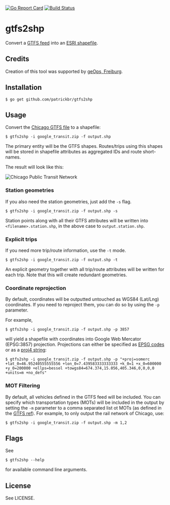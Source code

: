 [![Go Report Card](https://goreportcard.com/badge/github.com/patrickbr/gtfs2shp)](https://goreportcard.com/report/github.com/patrickbr/gtfs2shp) [![Build Status](https://travis-ci.org/patrickbr/gtfs2shp.svg?branch=master)](https://travis-ci.org/patrickbr/gtfs2shp)

# gtfs2shp

Convert a [GTFS feed](https://developers.google.com/transit/gtfs/reference#routestxt) into an [ESRI shapefile](https://en.wikipedia.org/wiki/Shapefile).

## Credits

Creation of this tool was supported by [geOps, Freiburg](http://geops.de/).

## Installation

    $ go get github.com/patrickbr/gtfs2shp

## Usage

Convert the [Chicago GTFS file](http://www.transitchicago.com/downloads/sch_data/) to a shapefile:

    $ gtfs2shp -i google_transit.zip -f output.shp

The primary entity will be the GTFS shapes. Routes/trips using this shapes will be stored in shapefile attributes as aggregated IDs and route short-names.

The result will look like this:

![Chicago Public Transit Network](//patrickbrosi.de/chicago.png)

### Station geometries

If you also need the station geometries, just add the `-s` flag.

    $ gtfs2shp -i google_transit.zip -f output.shp -s

Station points along with all their GTFS attributes will be written into `<filename>.station.shp`, in the above case to `output.station.shp`.

### Explicit trips

If you need more trip/route information, use the `-t` mode. 

    $ gtfs2shp -i google_transit.zip -f output.shp -t
    
An explicit geometry together with all trip/route attributes will be written for each trip. Note that this will create redundant geometries.

### Coordinate reprojection

By default, coordinates will be outputted untouched as WGS84 (Lat/Lng) coordinates. If you need to reproject them, you can do so by using the `-p` parameter.

For example,

    $ gtfs2shp -i google_transit.zip -f output.shp -p 3857
    
will yield a shapefile with coordinates into Google Web Mercator (EPSG:3857) projection. Projections can either be specified as [EPSG codes](http://spatialreference.org/ref/epsg/) or as a [proj4 string](https://en.wikipedia.org/wiki/PROJ.4):

    $ gtfs2shp -i google_transit.zip -f output.shp -p "+proj=somerc +lat_0=46.95240555555556 +lon_0=7.439583333333333 +k_0=1 +x_0=600000 +y_0=200000 +ellps=bessel +towgs84=674.374,15.056,405.346,0,0,0,0 +units=m +no_defs"

### MOT Filtering

By default, all vehicles defined in the GTFS feed will be included. You can specify which transportation types (MOTs) will be included in the output by setting the `-m` parameter to a comma separated list ot MOTs (as defined in the [GTFS ref](https://developers.google.com/transit/gtfs/reference#routes_route_type_field)). For example, to only output the rail network of Chicago, use:

    $ gtfs2shp -i google_transit.zip -f output.shp -m 1,2
    
## Flags
See

    $ gtfs2shp --help
    
for available command line arguments.

## License

See LICENSE.

